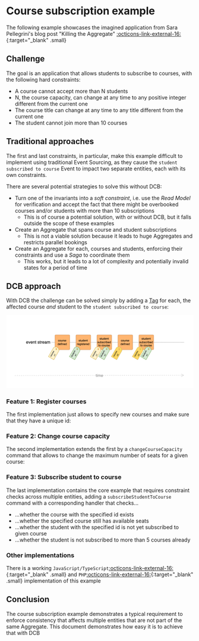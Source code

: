 # Course subscription example

The following example showcases the imagined application from Sara Pellegrini's blog post "Killing the Aggregate" [:octicons-link-external-16:](https://sara.event-thinking.io/2023/04/kill-aggregate-chapter-1-I-am-here-to-kill-the-aggregate.html){:target="_blank" .small}

## Challenge

The goal is an application that allows students to subscribe to courses, with the following hard constraints:

- A course cannot accept more than N students
- N, the course capacity, can change at any time to any positive integer different from the current one
- The course title can change at any time to any title different from the current one
- The student cannot join more than 10 courses

## Traditional approaches

The first and last constraints, in particular, make this example difficult to implement using traditional Event Sourcing, as they cause the `student subscribed to course` Event to impact two separate entities, each with its own constraints.

There are several potential strategies to solve this without DCB:

- Turn one of the invariants into a *soft constraint*, i.e. use the <dfn title="Representation of data tailored for specific read operations, often denormalized for performance">Read Model</dfn> for verification and accept the fact that there might be overbooked courses and/or students with more than 10 subscriptions
    - This is of course a potential solution, with or without DCB, but it falls outside the scope of these examples
- Create an Aggregate that spans course and student subscriptions
    - This is not a viable solution because it leads to huge Aggregates and restricts parallel bookings
- Create an Aggregate for each, courses and students, enforcing their constraints and use a <dfn title="Coordinates a sequence of local transactions across multiple services, ensuring data consistency through compensating actions in case of failure">Saga</dfn> to coordinate them
    - This works, but it leads to a lot of complexity and potentially invalid states for a period of time

## DCB approach

With DCB the challenge can be solved simply by adding a [Tag](../specification.md#tag) for each, the affected course *and* student to the `student subscribed to course`:

![course subscriptions example](img/course-subscriptions-01.png)

### Feature 1: Register courses

The first implementation just allows to specify new courses and make sure that they have a unique id:

<script type="application/dcb+json">
{"eventDefinitions":[{"name":"CourseDefined","schema":{"type":"object","properties":{"courseId":{"type":"string"},"capacity":{"type":"number"}}},"tagResolvers":["course:{data.courseId}"]}],"commandDefinitions":[{"name":"defineCourse","schema":{"type":"object","properties":{"courseId":{"type":"string"},"capacity":{"type":"number"}}}}],"projections":[{"name":"courseExists","parameterSchema":{"type":"object","properties":{"courseId":{"type":"string"}}},"stateSchema":{"type":"boolean","default":false},"handlers":{"CourseDefined":"true"},"tagFilters":["course:{courseId}"]}],"commandHandlerDefinitions":[{"commandName":"defineCourse","decisionModels":[{"name":"courseExists","parameters":["command.courseId"]}],"constraintChecks":[{"condition":"state.courseExists","errorMessage":"Course with id \"{command.courseId}\" already exists"}],"successEvent":{"type":"CourseDefined","data":{"courseId":"{command.courseId}","capacity":"{command.capacity}"}}}],"testCases":[{"description":"Define course with existing id","givenEvents":[{"type":"CourseDefined","data":{"courseId":"c1","capacity":10}}],"whenCommand":{"type":"defineCourse","data":{"courseId":"c1","capacity":15}},"thenExpectedError":"Course with id \"c1\" already exists"},{"description":"Define course with new id","givenEvents":null,"whenCommand":{"type":"defineCourse","data":{"courseId":"c1","capacity":15}},"thenExpectedEvent":{"type":"CourseDefined","data":{"courseId":"c1","capacity":15}}}]}
</script>

### Feature 2: Change course capacity

The second implementation extends the first by a `changeCourseCapacity` command that allows to change the maximum number of seats for a given course:

<script type="application/dcb+json">
{"eventDefinitions":[{"name":"CourseDefined","schema":{"type":"object","properties":{"courseId":{"type":"string"},"capacity":{"type":"number"}}},"tagResolvers":["course:{data.courseId}"]},{"name":"CourseCapacityChanged","schema":{"type":"object","properties":{"courseId":{"type":"string"},"newCapacity":{"type":"number"}}},"tagResolvers":["course:{data.courseId}"]}],"commandDefinitions":[{"name":"changeCourseCapacity","schema":{"type":"object","properties":{"studentId":{"type":"string"},"newCapacity":{"type":"number"}}}}],"projections":[{"name":"courseExists","parameterSchema":{"type":"object","properties":{"courseId":{"type":"string"}}},"stateSchema":{"type":"boolean","default":false},"handlers":{"CourseDefined":"true"},"tagFilters":["course:{courseId}"]},{"name":"courseCapacity","parameterSchema":{"type":"object","properties":{"courseId":{"type":"string"}}},"stateSchema":{"type":"number","default":0},"handlers":{"CourseDefined":"event.data.capacity","CourseCapacityChanged":"event.data.newCapacity"},"tagFilters":["course:{courseId}"]}],"commandHandlerDefinitions":[{"commandName":"changeCourseCapacity","decisionModels":[{"name":"courseExists","parameters":["command.courseId"]},{"name":"courseCapacity","parameters":["command.courseId"]}],"constraintChecks":[{"condition":"!state.courseExists","errorMessage":"Course \"{command.courseId}\" does not exist"},{"condition":"state.courseCapacity === command.newCapacity","errorMessage":"New capacity {command.newCapacity} is the same as the current capacity"}],"successEvent":{"type":"CourseCapacityChanged","data":{"courseId":"{command.courseId}","newCapacity":"{command.newCapacity}"}}}],"testCases":[{"description":"Change capacity of a non-existing course","givenEvents":null,"whenCommand":{"type":"changeCourseCapacity","data":{"courseId":"c0","newCapacity":15}},"thenExpectedError":"Course \"c0\" does not exist"},{"description":"Change capacity of a course to a new value","givenEvents":[{"type":"CourseDefined","data":{"courseId":"c1","capacity":12}}],"whenCommand":{"type":"changeCourseCapacity","data":{"courseId":"c1","newCapacity":15}},"thenExpectedEvent":{"type":"CourseCapacityChanged","data":{"courseId":"c1","newCapacity":15}}}]}
</script>

### Feature 3: Subscribe student to course

The last implementation contains the core example that requires constraint checks across multiple entities, adding a `subscribeStudentToCourse` command with a corresponding handler that checks...

- ...whether the course with the specified id exists
- ...whether the specified course still has available seats
- ...whether the student with the specified id is not yet subscribed to given course
- ...whether the student is not subscribed to more than 5 courses already

<script type="application/dcb+json">
{"eventDefinitions":[{"name":"CourseDefined","schema":{"type":"object","properties":{"courseId":{"type":"string"},"capacity":{"type":"number"}}},"tagResolvers":["course:{data.courseId}"]},{"name":"CourseCapacityChanged","schema":{"type":"object","properties":{"courseId":{"type":"string"},"newCapacity":{"type":"number"}}},"tagResolvers":["course:{data.courseId}"]},{"name":"StudentSubscribedToCourse","schema":{"type":"object","properties":{"studentId":{"type":"string"},"courseId":{"type":"string"}}},"tagResolvers":["student:{data.studentId}","course:{data.courseId}"]}],"commandDefinitions":[{"name":"subscribeStudentToCourse","schema":{"type":"object","properties":{"studentId":{"type":"string"},"courseId":{"type":"string"}}}}],"projections":[{"name":"courseExists","parameterSchema":{"type":"object","properties":{"courseId":{"type":"string"}}},"stateSchema":{"type":"boolean","default":false},"handlers":{"CourseDefined":"true"},"tagFilters":["course:{courseId}"]},{"name":"courseCapacity","parameterSchema":{"type":"object","properties":{"courseId":{"type":"string"}}},"stateSchema":{"type":"number","default":0},"handlers":{"CourseDefined":"event.data.capacity","CourseCapacityChanged":"event.data.newCapacity"},"tagFilters":["course:{courseId}"]},{"name":"studentAlreadySubscribed","parameterSchema":{"type":"object","properties":{"studentId":{"type":"string"},"courseId":{"type":"string"}}},"stateSchema":{"type":"boolean","default":false},"handlers":{"StudentSubscribedToCourse":"true"},"tagFilters":["student:{studentId}","course:{courseId}"]},{"name":"numberOfCourseSubscriptions","parameterSchema":{"type":"object","properties":{"courseId":{"type":"string"}}},"stateSchema":{"type":"number","default":0},"handlers":{"StudentSubscribedToCourse":"state + 1"},"tagFilters":["course:{courseId}"]},{"name":"numberOfStudentSubscriptions","parameterSchema":{"type":"object","properties":{"studentId":{"type":"string"}}},"stateSchema":{"type":"number","default":0},"handlers":{"StudentSubscribedToCourse":"state + 1"},"tagFilters":["student:{studentId}"]}],"commandHandlerDefinitions":[{"commandName":"subscribeStudentToCourse","decisionModels":[{"name":"courseExists","parameters":["command.courseId"]},{"name":"courseCapacity","parameters":["command.courseId"]},{"name":"numberOfCourseSubscriptions","parameters":["command.courseId"]},{"name":"numberOfStudentSubscriptions","parameters":["command.studentId"]},{"name":"studentAlreadySubscribed","parameters":["command.studentId","command.courseId"]}],"constraintChecks":[{"condition":"!state.courseExists","errorMessage":"Course \"{command.courseId}\" does not exist"},{"condition":"state.numberOfCourseSubscriptions >= state.courseCapacity","errorMessage":"Course \"{command.courseId}\" is already fully booked"},{"condition":"state.studentAlreadySubscribed","errorMessage":"Student already subscribed to this course"},{"condition":"state.numberOfStudentSubscriptions >= 5","errorMessage":"Student already subscribed to 5 courses"}],"successEvent":{"type":"StudentSubscribedToCourse","data":{"studentId":"{command.studentId}","courseId":"{command.courseId}"}}}],"testCases":[{"description":"Subscribe student to non-existing course","givenEvents":null,"whenCommand":{"type":"subscribeStudentToCourse","data":{"studentId":"s1","courseId":"c0"}},"thenExpectedError":"Course \"c0\" does not exist"},{"description":"Subscribe student to fully booked course","givenEvents":[{"type":"CourseDefined","data":{"courseId":"c1","capacity":3}},{"type":"StudentSubscribedToCourse","data":{"studentId":"s1","courseId":"c1"}},{"type":"StudentSubscribedToCourse","data":{"studentId":"s2","courseId":"c1"}},{"type":"StudentSubscribedToCourse","data":{"studentId":"s3","courseId":"c1"}}],"whenCommand":{"type":"subscribeStudentToCourse","data":{"studentId":"s4","courseId":"c1"}},"thenExpectedError":"Course \"c1\" is already fully booked"},{"description":"Subscribe student to the same course twice","givenEvents":[{"type":"CourseDefined","data":{"courseId":"c1","capacity":10}},{"type":"StudentSubscribedToCourse","data":{"studentId":"s1","courseId":"c1"}}],"whenCommand":{"type":"subscribeStudentToCourse","data":{"studentId":"s1","courseId":"c1"}},"thenExpectedError":"Student already subscribed to this course"},{"description":"Subscribe student to more than 5 courses","givenEvents":[{"type":"CourseDefined","data":{"courseId":"c6","capacity":10}},{"type":"StudentSubscribedToCourse","data":{"studentId":"s1","courseId":"c1"}},{"type":"StudentSubscribedToCourse","data":{"studentId":"s1","courseId":"c2"}},{"type":"StudentSubscribedToCourse","data":{"studentId":"s1","courseId":"c3"}},{"type":"StudentSubscribedToCourse","data":{"studentId":"s1","courseId":"c4"}},{"type":"StudentSubscribedToCourse","data":{"studentId":"s1","courseId":"c5"}}],"whenCommand":{"type":"subscribeStudentToCourse","data":{"studentId":"s1","courseId":"c6"}},"thenExpectedError":"Student already subscribed to 5 courses"},{"description":"Subscribe student to course with capacity","givenEvents":[{"type":"CourseDefined","data":{"courseId":"c1","capacity":10}}],"whenCommand":{"type":"subscribeStudentToCourse","data":{"studentId":"s1","courseId":"c1"}},"thenExpectedEvent":{"type":"StudentSubscribedToCourse","data":{"studentId":"s1","courseId":"c1"}}}]}
</script>

### Other implementations

There is a working `JavaScript/TypeScript`[:octicons-link-external-16:](https://github.com/sennentech/dcb-event-sourced/tree/main/examples/course-manager-cli){:target="_blank" .small} and `PHP`[:octicons-link-external-16:](https://github.com/bwaidelich/dcb-example-courses){:target="_blank" .small} implementation of this example

## Conclusion

The course subscription example demonstrates a typical requirement to enforce consistency that affects multiple entities that are not part of the same Aggregate. This document demonstrates how easy it is to achieve that with DCB